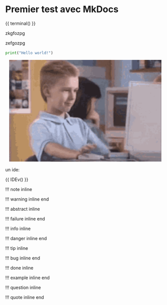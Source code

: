 # Premier test avec MkDocs

{{ terminal() }}


zkgfozpg



zefgozpg



<!-- {{ terminal() }} -->

```python
print("Hello world!")
```

<p align="center">
<img src="data/tenor.gif"  width="480"/> 
</p>



un ide:

{{ IDEv() }}

!!! note inline

!!! warning inline end

!!! abstract inline

!!! failure inline end

!!! info inline

!!! danger inline end

!!! tip inline

!!! bug inline end

!!! done inline

!!! example inline end

!!! question inline

!!! quote inline end

